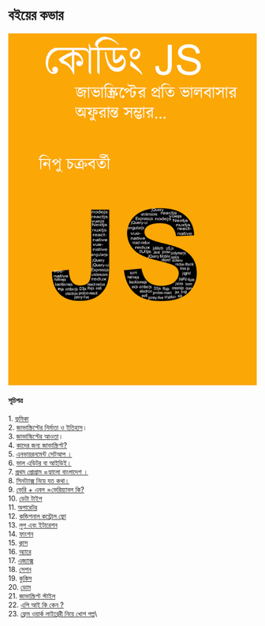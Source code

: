 # বইয়ের কভার

![](images/js-book-cover-page.jpg)

#### সূচিপত্র

1\. [ভুমিকা](01-intro.md)\
2\. [জাভাস্ক্রিপ্টের নির্মাতা ও ইতিহাস](02-history.md)।\
3\. [জাভাস্কিপ্টের আওতা](03-features.md)।\
4\. [কাদের জন্য জাভাস্ক্রিপ্ট?](04-users.md)\
5\. [এনভায়রনমেন্ট সেটআপ ।](05-environment-setup.md)\
6\. [ভাল এডিটর বা আইডিই।](06-editor-ide.md)\
7\. [প্রথম প্রোগ্রাম =হ্যালো বাংলাদেশ ।](07-hello%20Bangladesh.md)\
8\. [সিনট্যাক্স নিয়ে যত কথা।](08-js-syntex.md)\
9\. [ভেরি + এবল =ভেরিয়্যাবল কি?](09-JavaScript\_variable.md)\
10\. [ডেটা টাইপ](10-datatype/)\
11\. [অপারেটর](11-oparator.md)\
12\. [কন্ডিশনাল কন্ট্রোল ফ্লো](12-conditional-flow.md)\
13\. [লুপ এবং ইটারেশন](13-loop.md)\
14\. [ফাংশন](14-function.md)\
15\. [ক্লাস](15-class.md)\
16\. [অ্যারে](16-array.md)\
17\. [এজ্যাক্স](20-dom.md)\
18\. [সেশন](18-session.md)\
19\. [কুকিস](19-cookies.md)\
20\. [ডোম](20-dom.md)\
21\. [জাভাস্ক্রিপ্ট স্টাইল](21-js-style.md)\
22\. [এপি আই কি কেন ?](22-what-is-api.md)\
23\. [ফ্রেম ওয়ার্ক লাইব্রেরী নিয়ে খোশ গল্প](23-framework-library-gossip.md)\
